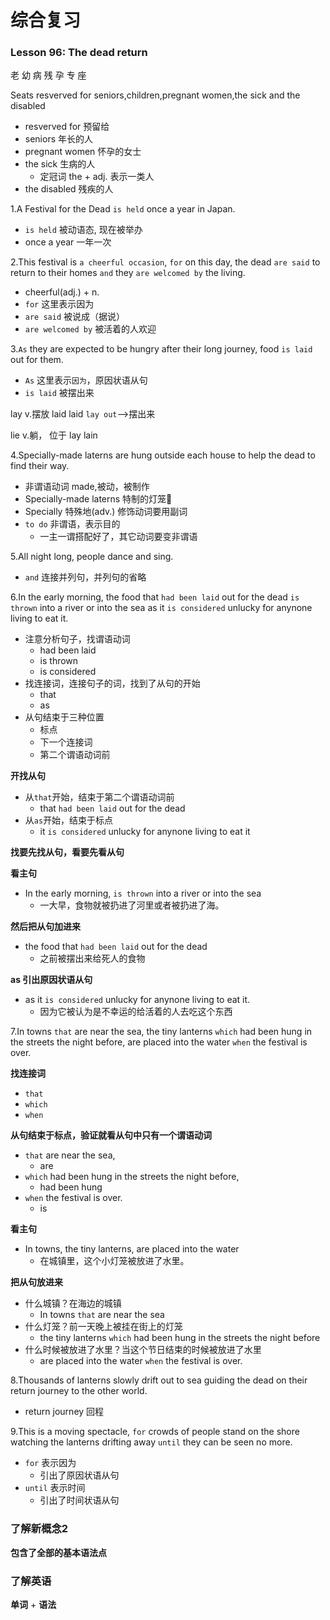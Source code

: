 # 综合复习

### Lesson 96: The dead return

老 幼 病 残 孕 专 座

Seats resverved for seniors,children,pregnant women,the sick and the disabled
* resverved for 预留给
* seniors 年长的人
* pregnant women 怀孕的女士
* the sick 生病的人
  * 定冠词 the + adj. 表示一类人
* the disabled 残疾的人

1.A Festival for the Dead `is held` once a year in Japan.
* `is held` 被动语态, 现在被举办
* once a year  一年一次

2.This festival is `a cheerful occasion`, `for` on this day, the dead `are said` to return to their homes `and` they `are welcomed by` the living.
* cheerful(adj.) + n.
* `for` 这里表示因为
* `are said` 被说成（据说）
* `are welcomed by` 被活着的人欢迎

3.`As` they are expected to be hungry after their long journey, food `is laid` out for them.
* `As` 这里表示`因为`，原因状语从句
* `is laid` 被摆出来

lay v.摆放    laid  laid    `lay out`-->摆出来

lie v.躺， 位于 lay lain

4.Specially-made laterns are hung outside each house to help the dead to find their way.
* 非谓语动词 made,被动，被制作
* Specially-made laterns 特制的灯笼🏮
* Specially 特殊地(adv.) 修饰动词要用副词
* `to do` 非谓语，表示目的
  * 一主一谓搭配好了，其它动词要变非谓语

5.All night long, people dance and sing.
* `and` 连接并列句，并列句的省略

6.In the early morning, the food that `had been laid` out for the dead `is thrown` into a river or into the sea as it `is considered` unlucky for anynone living to eat it.
* 注意分析句子，找谓语动词
  * had been laid
  * is thrown
  * is considered
* 找连接词，连接句子的词，找到了从句的开始
  * that
  * as
* 从句结束于三种位置
  * 标点
  * 下一个连接词
  * 第二个谓语动词前

**开找从句**
* 从`that`开始，结束于第二个谓语动词前
  * that `had been laid` out for the dead
* 从`as`开始，结束于标点
  * it `is considered` unlucky for anynone living to eat it

**找要先找从句，看要先看从句**

**看主句**
* In the early morning, `is thrown` into a river or into the sea
  * 一大早，食物就被扔进了河里或者被扔进了海。

**然后把从句加进来**
* the food that `had been laid` out for the dead
  * 之前被摆出来给死人的食物

**as 引出原因状语从句**
* as it `is considered` unlucky for anynone living to eat it.
  * 因为它被认为是不幸运的给活着的人去吃这个东西

7.In towns `that` are near the sea, the tiny lanterns `which` had been hung in the streets the night before, are placed into the water `when` the festival is over.

**找连接词**
  * `that`
  * `which`
  * `when`

**从句结束于标点，验证就看从句中只有一个谓语动词**
  * `that` are near the sea,
    * are
  * `which` had been hung in the streets the night before,
    * had been hung
  * `when` the festival is over.
    * is

**看主句**
  * In towns, the tiny lanterns, are placed into the water
    * 在城镇里，这个小灯笼被放进了水里。

**把从句放进来**
  * 什么城镇？在海边的城镇
    * In towns `that` are near the sea
  * 什么灯笼？前一天晚上被挂在街上的灯笼
    * the tiny lanterns `which` had been hung in the streets the night before
  * 什么时候被放进了水里？当这个节日结束的时候被放进了水里
    * are placed into the water `when` the festival is over.

8.Thousands of lanterns slowly drift out to sea guiding the dead on their return journey to the other world.
* return journey 回程

9.This is a moving spectacle, `for` crowds of people stand on the shore watching the lanterns drifting away `until` they can be seen no more.
* `for` 表示因为
  * 引出了原因状语从句
* `until` 表示时间
  * 引出了时间状语从句

### 了解新概念2
**包含了全部的基本语法点**

### 了解英语
**单词** + **语法**

